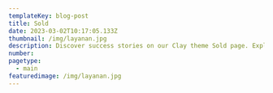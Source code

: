 ```yaml
---
templateKey: blog-post
title: Sold
date: 2023-03-02T10:17:05.133Z
thumbnail: /img/layanan.jpg
description: Discover success stories on our Clay theme Sold page. Explore our achievements and see how we turn visions into realities.
number: 
pagetype:
  - main
featuredimage: /img/layanan.jpg
---
```



